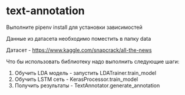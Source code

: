 # text-annotation

Выполните pipenv install для установки зависимостей <br>

Данные из датасета необходимо поместить в папку data <br>

Датасет - https://www.kaggle.com/snapcrack/all-the-news

Что бы использовать библиотеку надо выполнить следующие шаги:

1. Обучить LDA модель - запустить LDATrainer.train_model
2. Обучить LSTM сеть - KerasProcessor.train_model
3. Получить результаты - TextAnnotator.generate_annotation